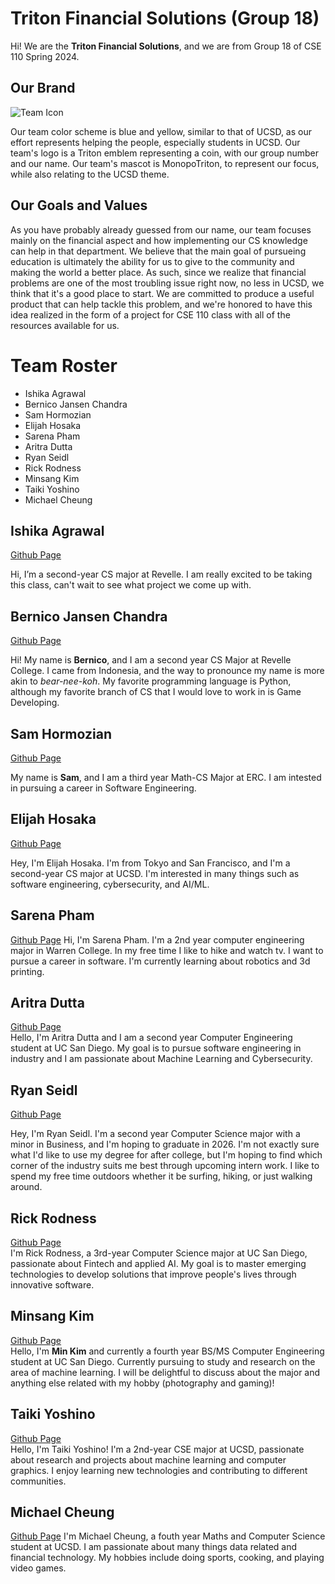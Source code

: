 # Triton Financial Solutions (Group 18)
Hi! We are the **Triton Financial Solutions**, and we are from Group 18 of CSE 110 Spring 2024.

## Our Brand
![Team Icon](/../main/admin/branding/icon.png)

Our team color scheme is blue and yellow, similar to that of UCSD, as our effort represents helping the people, especially students in UCSD.
Our team's logo is a Triton emblem representing a coin, with our group number and our name.
Our team's mascot is MonopoTriton, to represent our focus, while also relating to the UCSD theme.

## Our Goals and Values
As you have probably already guessed from our name, our team focuses mainly on the financial aspect and how implementing our CS knowledge can help in that department. We believe that the main goal of pursueing education is ultimately the ability for us to give to the community and making the world a better place. As such, since we realize that financial problems are one of the most troubling issue right now, no less in UCSD, we think that it's a good place to start. We are committed to produce a useful product that can help tackle this problem, and we're honored to have this idea realized in the form of a project for CSE 110 class with all of the resources available for us.

# Team Roster
- Ishika Agrawal
- Bernico Jansen Chandra
- Sam Hormozian
- Elijah Hosaka
- Sarena Pham
- Aritra Dutta
- Ryan Seidl
- Rick Rodness
- Minsang Kim
- Taiki Yoshino
- Michael Cheung

## Ishika Agrawal
[Github Page](https://github.com/ishikaa2504/cse110/)

Hi, I’m a second-year CS major at Revelle. I am really excited to be taking this class, can't wait to see what project we come up with.

## Bernico Jansen Chandra
[Github Page](https://github.com/BernicoJC)

Hi! My name is **Bernico**, and I am a second year CS Major at Revelle College. I came from Indonesia, and the way to pronounce my name is more akin to _bear-nee-koh_. My favorite programming language is Python, although my favorite branch of CS that I would love to work in is Game Developing.


## Sam Hormozian
[Github Page](https://samhormozian1.github.io/CSE110GithubPagesProject/)

My name is **Sam**, and I am a third year Math-CS Major at ERC. I am intested in pursuing a career in Software Engineering.

## Elijah Hosaka
[Github Page](https://elijah-hosaka.github.io/cse110-lab-1/)  

Hey, I'm Elijah Hosaka. I'm from Tokyo and San Francisco, and I'm a second-year CS major at UCSD. I'm interested in many things such as software engineering, cybersecurity, and AI/ML.

## Sarena Pham
[Github Page](https://github.com/sarenap/GitHub-Pages-/blob/indexbranch/index.md)
Hi, I'm Sarena Pham. I'm a 2nd year computer engineering major in Warren College. In my free time I like to hike and watch tv.  I want to pursue a career in software. I'm currently learning about robotics and 3d printing.

## Aritra Dutta
[Github Page](https://ar-dutta2026.github.io/Lab1/)<br>
Hello, I'm Aritra Dutta and I am a second year Computer Engineering student at UC San Diego. My goal is to pursue software engineering in industry and I am passionate about Machine Learning and Cybersecurity. 

## Ryan Seidl
[Github Page](https://rseidl25.github.io/cse110-lab-1/)

Hey, I'm Ryan Seidl. I'm a second year Computer Science major with a minor in Business, and I'm hoping to graduate in 2026. I'm not exactly sure what I'd like to use my degree for after college, but I'm hoping to find which corner of the industry suits me best through upcoming intern work. I like to spend my free time outdoors whether it be surfing, hiking, or just walking around. 

## Rick Rodness
[Github Page](https://github.com/rickrodness/CSE-110-Lab-1)  
I'm Rick Rodness, a 3rd-year Computer Science major at UC San Diego, passionate about Fintech and applied AI. My goal is to master emerging technologies to develop solutions that improve people's lives through innovative software.

## Minsang Kim
[Github Page](https://github.com/minsang011/cse110_lab1)<br>
Hello, I'm **Min Kim** and currently a fourth year BS/MS Computer Engineering student at UC San Diego. Currently pursuing to study and research on the area of machine learning. I will be delightful to discuss about the major and anything else related with my hobby (photography and gaming)!

## Taiki Yoshino 
[Github Page](https://taiki-yoshino.github.io/cse110-lab1/)  
Hello, I'm Taiki Yoshino! I'm a 2nd-year CSE major at UCSD, passionate about research and projects about machine learning and computer graphics. I enjoy learning new technologies and contributing to different communities.

## Michael Cheung
[Github Page](https://michaelcheungkm.github.io/GitHub-Pages/)
I'm Michael Cheung, a fouth year Maths and Computer Science student at UCSD. I am passionate about many things data related and financial technology. My hobbies include doing sports, cooking, and playing video games.
